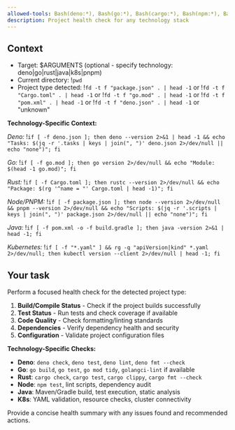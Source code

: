 ```yaml
---
allowed-tools: Bash(deno:*), Bash(go:*), Bash(cargo:*), Bash(npm:*), Bash(pnpm:*), Bash(kubectl:*), Bash(fd:*), Bash(rg:*)
description: Project health check for any technology stack
---
```


## Context

- Target: $ARGUMENTS (optional - specify technology: deno|go|rust|java|k8s|pnpm)
- Current directory: !`pwd`
- Project type detected: !`fd -t f "package.json" . | head -1` or !`fd -t f "Cargo.toml" . | head -1` or !`fd -t f "go.mod" . | head -1` or !`fd -t f "pom.xml" . | head -1` or !`fd -t f "deno.json" . | head -1` or "unknown"

**Technology-Specific Context:**

_Deno:_ !`if [ -f deno.json ]; then deno --version 2>&1 | head -1 && echo "Tasks: $(jq -r '.tasks | keys | join(", ")' deno.json 2>/dev/null || echo "none")"; fi`

_Go:_ !`if [ -f go.mod ]; then go version 2>/dev/null && echo "Module: $(head -1 go.mod)"; fi`

_Rust:_ !`if [ -f Cargo.toml ]; then rustc --version 2>/dev/null && echo "Package: $(rg '^name = "' Cargo.toml | head -1)"; fi`

_Node/PNPM:_ !`if [ -f package.json ]; then node --version 2>/dev/null && pnpm --version 2>/dev/null && echo "Scripts: $(jq -r '.scripts | keys | join(", ")' package.json 2>/dev/null || echo "none")"; fi`

_Java:_ !`if [ -f pom.xml -o -f build.gradle ]; then java -version 2>&1 | head -1; fi`

_Kubernetes:_ !`if [ -f "*.yaml" ] && rg -q "apiVersion|kind" *.yaml 2>/dev/null; then kubectl version --client 2>/dev/null | head -1; fi`

## Your task

Perform a focused health check for the detected project type:

1. **Build/Compile Status** - Check if the project builds successfully
2. **Test Status** - Run tests and check coverage if available
3. **Code Quality** - Check formatting/linting standards
4. **Dependencies** - Verify dependency health and security
5. **Configuration** - Validate project configuration files

**Technology-Specific Checks:**

- **Deno**: `deno check`, `deno test`, `deno lint`, `deno fmt --check`
- **Go**: `go build`, `go test`, `go mod tidy`, `golangci-lint` if available
- **Rust**: `cargo check`, `cargo test`, `cargo clippy`, `cargo fmt --check`
- **Node**: `npm test`, lint scripts, dependency audit
- **Java**: Maven/Gradle build, test execution, static analysis
- **K8s**: YAML validation, resource checks, cluster connectivity

Provide a concise health summary with any issues found and recommended actions.
